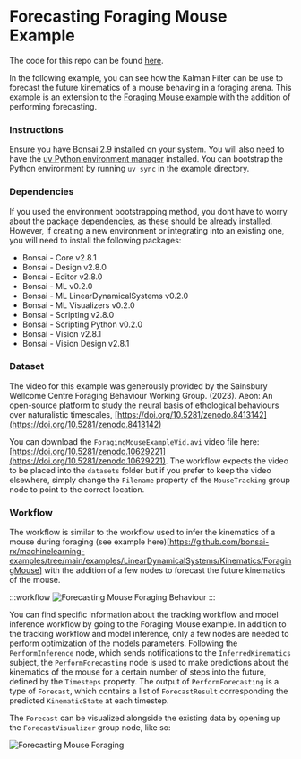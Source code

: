 # Forecasting Foraging Mouse Example

The code for this repo can be found [here](https://github.com/bonsai-rx/machinelearning-examples/tree/main/examples/LinearDynamicalSystems/Kinematics/ForecastingForagingMouse).

In the following example, you can see how the Kalman Filter can be use to forecast the future kinematics of a mouse behaving in a foraging arena. This example is an extension to the [Foraging Mouse example](https://github.com/bonsai-rx/machinelearning-examples/tree/main/examples/LinearDynamicalSystems/Kinematics/ForagingMouse) with the addition of performing forecasting.

### Instructions

Ensure you have Bonsai 2.9 installed on your system. You will also need to have the [uv Python environment manager](https://docs.astral.sh/uv/) installed. You can bootstrap the Python environment by running `uv sync` in the example directory.

### Dependencies

If you used the environment bootstrapping method, you dont have to worry about the package dependencies, as these should be already installed. However, if creating a new environment or integrating into an existing one, you will need to install the following packages:

* Bonsai - Core v2.8.1
* Bonsai - Design v2.8.0
* Bonsai - Editor v2.8.0
* Bonsai - ML v0.2.0
* Bonsai - ML LinearDynamicalSystems v0.2.0
* Bonsai - ML Visualizers v0.2.0
* Bonsai - Scripting v2.8.0
* Bonsai - Scripting Python v0.2.0
* Bonsai - Vision v2.8.1
* Bonsai - Vision Design v2.8.1

### Dataset

The video for this example was generously provided by the Sainsbury Wellcome Centre Foraging Behaviour Working Group. (2023). Aeon: An open-source platform to study the neural basis of ethological behaviours over naturalistic timescales, [https://doi.org/10.5281/zenodo.8413142](https://doi.org/10.5281/zenodo.8413142)

You can download the `ForagingMouseExampleVid.avi` video file here: [https://doi.org/10.5281/zenodo.10629221](https://doi.org/10.5281/zenodo.10629221). The workflow expects the video to be placed into the `datasets` folder but if you prefer to keep the video elsewhere, simply change the `Filename` property of the `MouseTracking` group node to point to the correct location.

### Workflow

The workflow is similar to the workflow used to infer the kinematics of a mouse during foraging (see example here)[https://github.com/bonsai-rx/machinelearning-examples/tree/main/examples/LinearDynamicalSystems/Kinematics/ForagingMouse] with the addition of a few nodes to forecast the future kinematics of the mouse.

:::workflow
![Forecasting Mouse Foraging Behaviour](ForecastingForagingMouse.bonsai)
:::

You can find specific information about the tracking workflow and model inference workflow by going to the Foraging Mouse example. In addition to the tracking workflow and model inference, only a few nodes are needed to perform optimization of the models parameters. Following the `PerformInference` node, which sends notifications to the `InferredKinematics` subject, the `PerformForecasting` node is used to make predictions about the kinematics of the mouse for a certain number of steps into the future, defined by the `Timesteps` property. The output of `PerformForecasting` is a type of `Forecast`, which contains a list of `ForecastResult` corresponding the predicted `KinematicState` at each timestep.

The `Forecast` can be visualized alongside the existing data by opening up the `ForecastVisualizer` group node, like so:

![Forecasting Mouse Foraging](ForecastingMouseForaging.gif)
